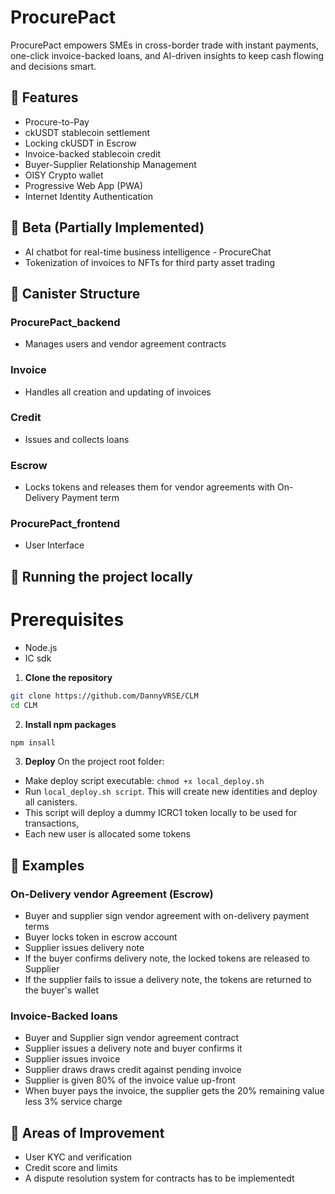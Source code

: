# ProcurePact
ProcurePact empowers SMEs in cross-border trade with instant payments, one-click invoice-backed loans, and AI-driven insights to keep cash flowing and decisions smart.

## 🚀 Features
- Procure-to-Pay
- ckUSDT stablecoin settlement
- Locking ckUSDT in Escrow
- Invoice-backed stablecoin credit
- Buyer-Supplier Relationship Management
- OISY Crypto wallet
- Progressive Web App (PWA)
- Internet Identity Authentication

## 🚀 Beta (Partially Implemented)
- AI chatbot for real-time business intelligence - ProcureChat
- Tokenization of invoices to NFTs for third party asset trading


## 🚀 Canister Structure
### ProcurePact_backend
- Manages users and vendor agreement contracts

### Invoice
- Handles all creation and updating of invoices

### Credit
- Issues and collects loans

### Escrow
- Locks tokens and releases them for vendor agreements with On-Delivery Payment term

### ProcurePact_frontend
- User Interface

## 🚀 Running the project locally
# Prerequisites
- Node.js
- IC sdk

1. **Clone the repository**
```bash
git clone https://github.com/DannyVRSE/CLM
cd CLM
```
2. **Install npm packages**
```bash
npm insall
```
3. **Deploy**
On the project root folder:
- Make deploy script executable: ```chmod +x local_deploy.sh```
- Run ```local_deploy.sh script```. This will create new identities and deploy all canisters.
- This script will deploy a dummy ICRC1 token locally to be used for transactions,
- Each new user is allocated some tokens

## 🚀 Examples
### On-Delivery vendor Agreement (Escrow)
- Buyer and supplier sign vendor agreement with on-delivery payment terms
- Buyer locks token in escrow account
- Supplier issues delivery note
- If the buyer confirms delivery note, the locked tokens are released to Supplier
- If the supplier fails to issue a delivery note, the tokens are returned to the buyer's wallet

### Invoice-Backed loans
- Buyer and Supplier sign vendor agreement contract
- Supplier issues a delivery note and buyer confirms it
- Supplier issues invoice
- Supplier draws draws credit against pending invoice
- Supplier is given 80% of the invoice value up-front
- When buyer pays the invoice, the supplier gets the 20% remaining value less 3% service charge

## 🚀 Areas of Improvement
- User KYC and verification
- Credit score and limits
- A dispute resolution system for contracts has to be implementedt